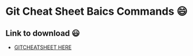 # Git Cheat Sheet Baics Commands :smile:

## Link to download :smiley:

- [GITCHEATSHEET HERE](https://training.github.com/downloads/github-git-cheat-sheet.pdf)